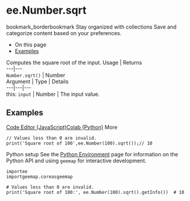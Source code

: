  
#  ee.Number.sqrt
bookmark_borderbookmark Stay organized with collections  Save and categorize content based on your preferences.
  * On this page
  * [Examples](https://developers.google.com/earth-engine/apidocs/ee-number-sqrt#examples)


Computes the square root of the input.
Usage | Returns  
---|---  
`Number.sqrt()` | Number  
Argument | Type | Details  
---|---|---  
this: `input` | Number | The input value.  
## Examples
[Code Editor (JavaScript)](https://developers.google.com/earth-engine/apidocs/ee-number-sqrt#code-editor-javascript-sample)[Colab (Python)](https://developers.google.com/earth-engine/apidocs/ee-number-sqrt#colab-python-sample) More
```
// Values less than 0 are invalid.
print('Square root of 100',ee.Number(100).sqrt());// 10
```
Python setup
See the [ Python Environment](https://developers.google.com/earth-engine/guides/python_install) page for information on the Python API and using `geemap` for interactive development.
```
importee
importgeemap.coreasgeemap
```
```
# Values less than 0 are invalid.
print('Square root of 100:', ee.Number(100).sqrt().getInfo())  # 10
```

